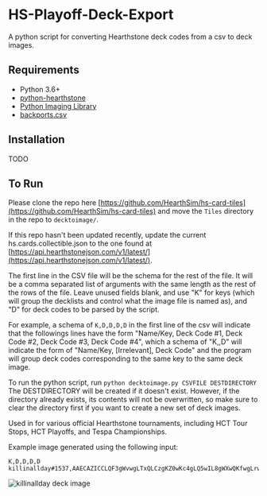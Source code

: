 # HS-Playoff-Deck-Export

A python script for converting Hearthstone deck codes from a csv to deck images.

## Requirements

* Python 3.6+
* [python-hearthstone](https://github.com/hearthsim/python-hearthstone)
* [Python Imaging Library](https://pillow.readthedocs.io)
* [backports.csv](https://pypi.python.org/pypi/backports.csv)

## Installation
TODO

## To Run

Please clone the repo here [https://github.com/HearthSim/hs-card-tiles](https://github.com/HearthSim/hs-card-tiles) and move the `Tiles` directory in the repo to `decktoimage/`.

If this repo hasn't been updated recently, update the current hs.cards.collectible.json to the one found at [https://api.hearthstonejson.com/v1/latest/](https://api.hearthstonejson.com/v1/latest/).

The first line in the CSV file will be the schema for the rest of the file. It will be a comma separated list of arguments with the same length as the rest of the rows of the file. Leave unused fields blank, and use "K" for keys (which will group the decklists and control what the image file is named as), and "D" for deck codes to be parsed by the script.

For example, a schema of `K,D,D,D,D` in the first line of the csv will indicate that the followings lines have the form "Name/Key, Deck Code #1, Deck Code #2, Deck Code #3, Deck Code #4", which a schema of "K,,D" will indicate the form of "Name/Key, \[Irrelevant\], Deck Code" and the program will group deck codes corresponding to the same key to the same deck image.

To run the python script, run `python decktoimage.py CSVFILE DESTDIRECTORY`
The DESTDIRECTORY will be created if it doesn't exist. However, if the directory already exists, its contents will not be overwritten, so make sure to clear the directory first if you want to create a new set of deck images.

Used in for various official Hearthstone tournaments, including HCT Tour Stops, HCT Playoffs, and Tespa Championships.

Example image generated using the following input:
```
K,D,D,D,D
killinallday#1537,AAECAZICCLQF3gWvwgLTxQLCzgKZ0wKc4gLQ5wIL8gWXwQKfwgLrwgKbywKHzgKR0ALR4QL55gLX6wKL7gIA,AAECAZ8FBNkHucECt+kCzfQCDfsBmQLcA/IF9AWWBs8GigevB7EIlgmbywL40gIA,AAECAaIHBJsFhsICz+ECw+oCDcQBnALtAp8DiAXUBYYJl8EC/MEC68ICx9MC2+MC9uwCAA==,AAECAf0GBpMEycICl9MC2OcC2+kCnPgCDIoB9wS2B5vCAufLAvLQAvjQAojSAovhAvzlAurmAujnAgA=
```
![killinallday deck image](https://imgur.com/9Yr0CCd.jpg "killinallday deck image")

